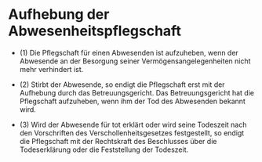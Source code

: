 # Aufhebung der Abwesenheitspflegschaft

- (1) Die Pflegschaft für einen Abwesenden ist aufzuheben, wenn der Abwesende an der Besorgung seiner Vermögensangelegenheiten nicht mehr verhindert ist.

- (2) Stirbt der Abwesende, so endigt die Pflegschaft erst mit der Aufhebung durch das Betreuungsgericht. Das Betreuungsgericht hat die Pflegschaft aufzuheben, wenn ihm der Tod des Abwesenden bekannt wird.

- (3) Wird der Abwesende für tot erklärt oder wird seine Todeszeit nach den Vorschriften des Verschollenheitsgesetzes festgestellt, so endigt die Pflegschaft mit der Rechtskraft des Beschlusses über die Todeserklärung oder die Feststellung der Todeszeit.


